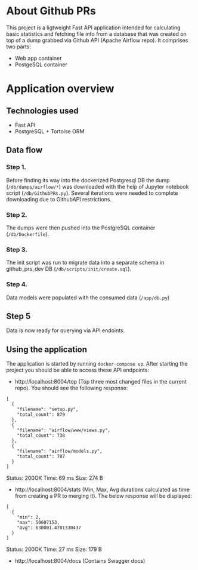 # About Github PRs

This project is a ligtweight Fast API application intended for calculating basic statistics and fetching file info from a database that was created on top of a dump grabbed via Github API (Apache Airflow repo).
It comprises two parts:

* Web app container
* PostgeSQL container

# Application overview

## Technologies used

* Fast API
* PostgreSQL + Tortoise ORM

## Data flow

### Step 1. 
Before finding its way into the dockerized Postgresql DB the dump (`/db/dumps/airflow/*`) was downloaded with the help of Jupyter notebook script (`/db/GithubPRs.py`). Several iterations were needed to complete downloading due to GithubAPI restrictions.

### Step 2.
The dumps were then pushed into the PostgreSQL container (`/db/Dockerfile`).

### Step 3.
The init script was run to migrate data into a separate schema in github_prs_dev DB (`/db/scripts/init/create.sql`).

### Step 4.
Data models were populated with the consumed data (`/app/db.py`)

## Step 5
Data is now ready for querying via API endoints.

## Using the application

The application is started by running `docker-compose up`. After starting the project you should be able to access these API endpoints:

* http://localhost:8004/top (Top three most changed files in the current repo). You should see the following response:
```
[
  {
    "filename": "setup.py",
    "total_count": 879
  },
  {
    "filename": "airflow/www/views.py",
    "total_count": 738
  },
  {
    "filename": "airflow/models.py",
    "total_count": 707
  }
]
```

Status: 200OK
Time: 69 ms
Size: 274 B

* http://localhost:8004/stats (Min, Max, Avg durations calculated as time from creating a PR to merging it). The below response will be displayed:
```
[
  {
    "min": 2,
    "max": 50607153,
    "avg": 630001.4701330437
  }
]
```

Status: 200OK
Time: 27 ms
Size: 179 B

* http://localhost:8004/docs (Contains Swagger docs)
